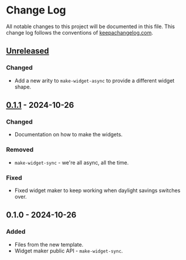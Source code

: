 # Change Log
All notable changes to this project will be documented in this file. This change log follows the conventions of [keepachangelog.com](http://keepachangelog.com/).

## [Unreleased]
### Changed
- Add a new arity to `make-widget-async` to provide a different widget shape.

## [0.1.1] - 2024-10-26
### Changed
- Documentation on how to make the widgets.

### Removed
- `make-widget-sync` - we're all async, all the time.

### Fixed
- Fixed widget maker to keep working when daylight savings switches over.

## 0.1.0 - 2024-10-26
### Added
- Files from the new template.
- Widget maker public API - `make-widget-sync`.

[Unreleased]: https://sourcehost.site/your-name/movie-id-service/compare/0.1.1...HEAD
[0.1.1]: https://sourcehost.site/your-name/movie-id-service/compare/0.1.0...0.1.1
